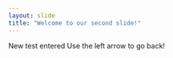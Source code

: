 ```yaml
---
layout: slide
title: "Welcome to our second slide!"
---
```

New test entered
Use the left arrow to go back!